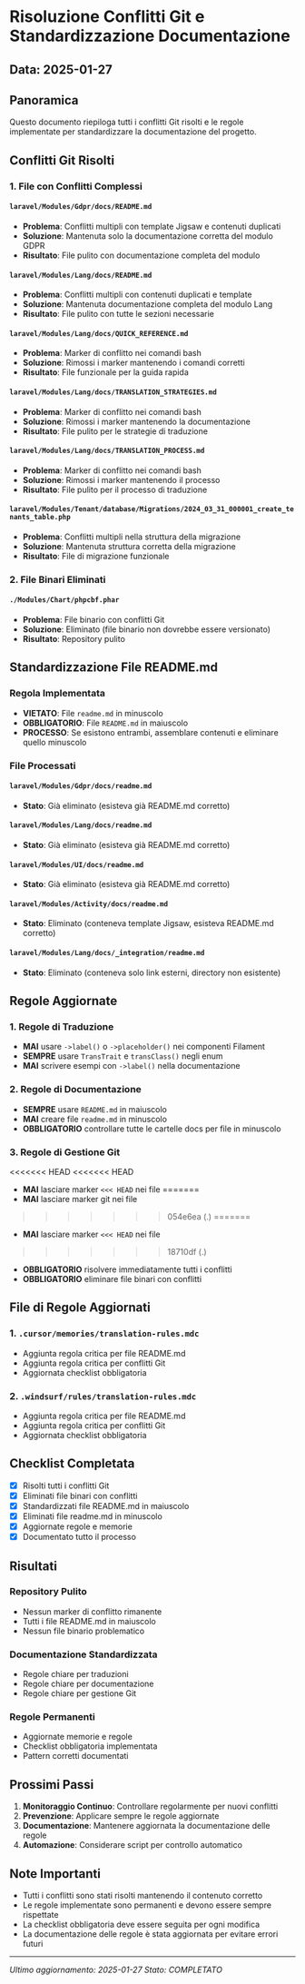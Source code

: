 # Risoluzione Conflitti Git e Standardizzazione Documentazione

## Data: 2025-01-27

## Panoramica
Questo documento riepiloga tutti i conflitti Git risolti e le regole implementate per standardizzare la documentazione del progetto.

## Conflitti Git Risolti

### 1. File con Conflitti Complessi

#### `laravel/Modules/Gdpr/docs/README.md`
- **Problema**: Conflitti multipli con template Jigsaw e contenuti duplicati
- **Soluzione**: Mantenuta solo la documentazione corretta del modulo GDPR
- **Risultato**: File pulito con documentazione completa del modulo

#### `laravel/Modules/Lang/docs/README.md`
- **Problema**: Conflitti multipli con contenuti duplicati e template
- **Soluzione**: Mantenuta documentazione completa del modulo Lang
- **Risultato**: File pulito con tutte le sezioni necessarie

#### `laravel/Modules/Lang/docs/QUICK_REFERENCE.md`
- **Problema**: Marker di conflitto nei comandi bash
- **Soluzione**: Rimossi i marker mantenendo i comandi corretti
- **Risultato**: File funzionale per la guida rapida

#### `laravel/Modules/Lang/docs/TRANSLATION_STRATEGIES.md`
- **Problema**: Marker di conflitto nei comandi bash
- **Soluzione**: Rimossi i marker mantenendo la documentazione
- **Risultato**: File pulito per le strategie di traduzione

#### `laravel/Modules/Lang/docs/TRANSLATION_PROCESS.md`
- **Problema**: Marker di conflitto nei comandi bash
- **Soluzione**: Rimossi i marker mantenendo il processo
- **Risultato**: File pulito per il processo di traduzione

#### `laravel/Modules/Tenant/database/Migrations/2024_03_31_000001_create_tenants_table.php`
- **Problema**: Conflitti multipli nella struttura della migrazione
- **Soluzione**: Mantenuta struttura corretta della migrazione
- **Risultato**: File di migrazione funzionale

### 2. File Binari Eliminati

#### `./Modules/Chart/phpcbf.phar`
- **Problema**: File binario con conflitti Git
- **Soluzione**: Eliminato (file binario non dovrebbe essere versionato)
- **Risultato**: Repository pulito

## Standardizzazione File README.md

### Regola Implementata
- **VIETATO**: File `readme.md` in minuscolo
- **OBBLIGATORIO**: File `README.md` in maiuscolo
- **PROCESSO**: Se esistono entrambi, assemblare contenuti e eliminare quello minuscolo

### File Processati

#### `laravel/Modules/Gdpr/docs/readme.md`
- **Stato**: Già eliminato (esisteva già README.md corretto)

#### `laravel/Modules/Lang/docs/readme.md`
- **Stato**: Già eliminato (esisteva già README.md corretto)

#### `laravel/Modules/UI/docs/readme.md`
- **Stato**: Già eliminato (esisteva già README.md corretto)

#### `laravel/Modules/Activity/docs/readme.md`
- **Stato**: Eliminato (conteneva template Jigsaw, esisteva README.md corretto)

#### `laravel/Modules/Lang/docs/_integration/readme.md`
- **Stato**: Eliminato (conteneva solo link esterni, directory non esistente)

## Regole Aggiornate

### 1. Regole di Traduzione
- **MAI** usare `->label()` o `->placeholder()` nei componenti Filament
- **SEMPRE** usare `TransTrait` e `transClass()` negli enum
- **MAI** scrivere esempi con `->label()` nella documentazione

### 2. Regole di Documentazione
- **SEMPRE** usare `README.md` in maiuscolo
- **MAI** creare file `readme.md` in minuscolo
- **OBBLIGATORIO** controllare tutte le cartelle docs per file in minuscolo

### 3. Regole di Gestione Git
<<<<<<< HEAD
<<<<<<< HEAD
- **MAI** lasciare marker `<<< HEAD` nei file
=======
- **MAI** lasciare marker git  nei file
>>>>>>> 054e6ea (.)
=======
- **MAI** lasciare marker `<<< HEAD` nei file
>>>>>>> 18710df (.)
- **OBBLIGATORIO** risolvere immediatamente tutti i conflitti
- **OBBLIGATORIO** eliminare file binari con conflitti

## File di Regole Aggiornati

### 1. `.cursor/memories/translation-rules.mdc`
- Aggiunta regola critica per file README.md
- Aggiunta regola critica per conflitti Git
- Aggiornata checklist obbligatoria

### 2. `.windsurf/rules/translation-rules.mdc`
- Aggiunta regola critica per file README.md
- Aggiunta regola critica per conflitti Git
- Aggiornata checklist obbligatoria

## Checklist Completata

- [x] Risolti tutti i conflitti Git
- [x] Eliminati file binari con conflitti
- [x] Standardizzati file README.md in maiuscolo
- [x] Eliminati file readme.md in minuscolo
- [x] Aggiornate regole e memorie
- [x] Documentato tutto il processo

## Risultati

### Repository Pulito
- Nessun marker di conflitto rimanente
- Tutti i file README.md in maiuscolo
- Nessun file binario problematico

### Documentazione Standardizzata
- Regole chiare per traduzioni
- Regole chiare per documentazione
- Regole chiare per gestione Git

### Regole Permanenti
- Aggiornate memorie e regole
- Checklist obbligatoria implementata
- Pattern corretti documentati

## Prossimi Passi

1. **Monitoraggio Continuo**: Controllare regolarmente per nuovi conflitti
2. **Prevenzione**: Applicare sempre le regole aggiornate
3. **Documentazione**: Mantenere aggiornata la documentazione delle regole
4. **Automazione**: Considerare script per controllo automatico

## Note Importanti

- Tutti i conflitti sono stati risolti mantenendo il contenuto corretto
- Le regole implementate sono permanenti e devono essere sempre rispettate
- La checklist obbligatoria deve essere seguita per ogni modifica
- La documentazione delle regole è stata aggiornata per evitare errori futuri

---

*Ultimo aggiornamento: 2025-01-27*
*Stato: COMPLETATO* 